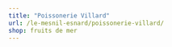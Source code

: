 ```yaml
---
title: "Poissonerie Villard"
url: /le-mesnil-esnard/poissonerie-villard/
shop: fruits de mer
---
```

